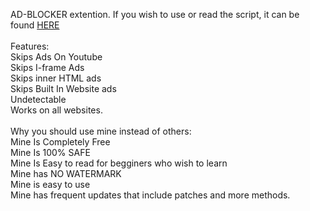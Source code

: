 AD-BLOCKER extention. If you wish to use or read the script, it can be found <a href="https://raw.githubusercontent.com/VirescentOverlord/AD-BLOCKER/main/normal-blocker.js?token=GHSAT0AAAAAABTRKDFUUBNYVQJWSHJP2F5CYTE4DUA">HERE</a> <br /> <br />Features:<br />Skips Ads On Youtube<br /> Skips I-frame Ads<br /> Skips inner HTML ads<br />Skips Built In Website ads<br /> Undetectable<br /> Works on all websites.<br /><br />Why you should use mine instead of others: <br />Mine Is Completely Free<br />Mine Is 100% SAFE<br />Mine Is Easy to read for begginers who wish to learn<br />Mine has NO WATERMARK<br />Mine is easy to use<br />Mine has frequent updates that include patches and more methods.

